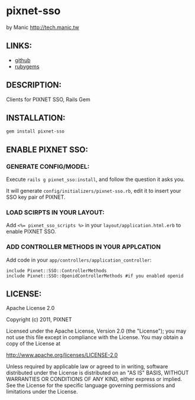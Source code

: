 # pixnet-sso

by Manic <http://tech.manic.tw>

## LINKS:

* [github](https://github.com/manic/pixnet-sso)
* [rubygems](http://rubygems.org/gems/pixnet-sso)

## DESCRIPTION:

Clients for PIXNET SSO, Rails Gem

## INSTALLATION:

    gem install pixnet-sso 

## ENABLE PIXNET SSO:

### GENERATE CONFIG/MODEL:

Execute `rails g pixnet_sso:install`, and follow the question it asks you.

It will generate `config/initializers/pixnet-sso.rb`, edit it to insert your SSO key pair of PIXNET.

### LOAD SCIRPTS IN YOUR LAYOUT:

Add `<%= pixnet_sso_scripts %>` in your `layout/application.html.erb` to enable PIXNET SSO.

### ADD CONTROLLER METHODS IN YOUR APPLCATION

Add code in your `app/controllers/application_controller`:

    include Pixnet::SSO::ControllerMethods
    include Pixnet::SSO::OpenidControllerMethods #if you enabled openid

## LICENSE:

Apache License 2.0

Copyright (c) 2011, PIXNET

Licensed under the Apache License, Version 2.0 (the "License");
you may not use this file except in compliance with the License.
You may obtain a copy of the License at

   <http://www.apache.org/licenses/LICENSE-2.0>

Unless required by applicable law or agreed to in writing, software
distributed under the License is distributed on an "AS IS" BASIS,
WITHOUT WARRANTIES OR CONDITIONS OF ANY KIND, either express or implied.
See the License for the specific language governing permissions and
limitations under the License.